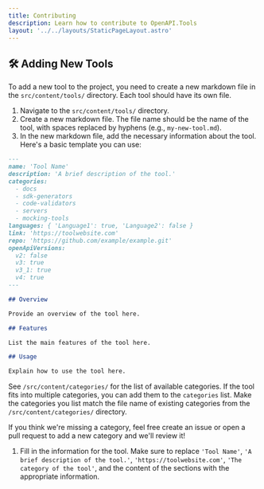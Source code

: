 ```yaml
---
title: Contributing
description: Learn how to contribute to OpenAPI.Tools
layout: '../../layouts/StaticPageLayout.astro'
---
```


## 🛠 Adding New Tools

To add a new tool to the project, you need to create a new markdown file in the `src/content/tools/` directory. Each tool should have its own file.

1. Navigate to the `src/content/tools/` directory.
2. Create a new markdown file. The file name should be the name of the tool, with spaces replaced by hyphens (e.g., `my-new-tool.md`).
3. In the new markdown file, add the necessary information about the tool. Here's a basic template you can use:

```markdown
---
name: 'Tool Name'
description: 'A brief description of the tool.'
categories:
  - docs
  - sdk-generators
  - code-validators
  - servers
  - mocking-tools
languages: { 'Language1': true, 'Language2': false }
link: 'https://toolwebsite.com'
repo: 'https://github.com/example/example.git'
openApiVersions:
  v2: false
  v3: true
  v3_1: true
  v4: true
---

## Overview

Provide an overview of the tool here.

## Features

List the main features of the tool here.

## Usage

Explain how to use the tool here.
```

See `/src/content/categories/` for the list of available categories. If the tool fits into multiple categories, you can add them to the `categories` list. Make the categories you list match the file name of existing categories from the `/src/content/categories/` directory.

If you think we're missing a category, feel free create an issue or open a pull request to add a new category and we'll review it!

1. Fill in the information for the tool. Make sure to replace `'Tool Name'`, `'A brief description of the tool.'`, `'https://toolwebsite.com'`, `'The category of the tool'`, and the content of the sections with the appropriate information.
